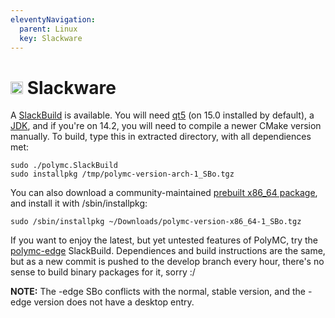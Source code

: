 ```yaml
---
eleventyNavigation:
  parent: Linux
  key: Slackware
--- 
```

# <img src="https://upload.wikimedia.org/wikipedia/commons/thumb/3/34/Slackware_logo.svg/256px-Slackware_logo.svg.png" height="20" /> Slackware

A [SlackBuild](https://codeberg.org/glowiak/SlackBuilds/src/branch/master/repository/polymc.md) is available. You will need [qt5](http://slackbuilds.org/repository/14.2/libraries/qt5/) (on 15.0 installed by default), a [JDK](https://codeberg.org/glowiak/SlackBuilds/src/branch/master/repository/adoptium-jdk8.md), and if you're on 14.2, you will need to compile a newer CMake version manually. To build, type this in extracted directory, with all dependiences met:

    sudo ./polymc.SlackBuild
    sudo installpkg /tmp/polymc-version-arch-1_SBo.tgz

You can also download a community-maintained [prebuilt x86_64 package](http://glowiak.github.io/file/polymc-latest-slackware), and install it with /sbin/installpkg:

    sudo /sbin/installpkg ~/Downloads/polymc-version-x86_64-1_SBo.tgz

If you want to enjoy the latest, but yet untested features of PolyMC, try the [polymc-edge](https://codeberg.org/glowiak/SlackBuilds/src/branch/master/repository/polymc-edge.md) SlackBuild. Dependiences and build instructions are the same, but as a new commit is pushed to the develop branch every hour, there's no sense to build binary packages for it, sorry :/ 

**NOTE:** The -edge SBo conflicts with the normal, stable version, and the -edge version does not have a desktop entry.
